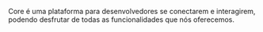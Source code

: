 Core é uma plataforma para desenvolvedores se conectarem e interagirem, podendo desfrutar de todas as funcionalidades que nós oferecemos.
